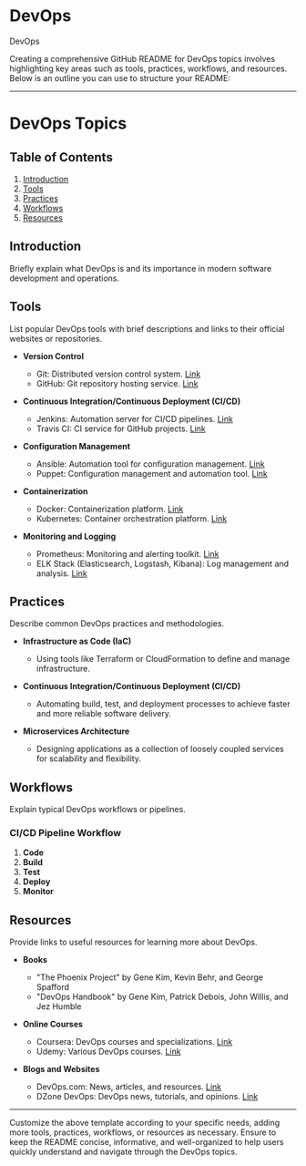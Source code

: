 # DevOps
DevOps

Creating a comprehensive GitHub README for DevOps topics involves highlighting key areas such as tools, practices, workflows, and resources. Below is an outline you can use to structure your README:

---

# DevOps Topics

## Table of Contents
1. [Introduction](#introduction)
2. [Tools](#tools)
3. [Practices](#practices)
4. [Workflows](#workflows)
5. [Resources](#resources)

## Introduction
Briefly explain what DevOps is and its importance in modern software development and operations.

## Tools
List popular DevOps tools with brief descriptions and links to their official websites or repositories.

- **Version Control**
  - Git: Distributed version control system. [Link](https://git-scm.com/)
  - GitHub: Git repository hosting service. [Link](https://github.com/)

- **Continuous Integration/Continuous Deployment (CI/CD)**
  - Jenkins: Automation server for CI/CD pipelines. [Link](https://www.jenkins.io/)
  - Travis CI: CI service for GitHub projects. [Link](https://www.travis-ci.com/)

- **Configuration Management**
  - Ansible: Automation tool for configuration management. [Link](https://www.ansible.com/)
  - Puppet: Configuration management and automation tool. [Link](https://puppet.com/)

- **Containerization**
  - Docker: Containerization platform. [Link](https://www.docker.com/)
  - Kubernetes: Container orchestration platform. [Link](https://kubernetes.io/)

- **Monitoring and Logging**
  - Prometheus: Monitoring and alerting toolkit. [Link](https://prometheus.io/)
  - ELK Stack (Elasticsearch, Logstash, Kibana): Log management and analysis. [Link](https://www.elastic.co/elastic-stack)

## Practices
Describe common DevOps practices and methodologies.

- **Infrastructure as Code (IaC)**
  - Using tools like Terraform or CloudFormation to define and manage infrastructure.

- **Continuous Integration/Continuous Deployment (CI/CD)**
  - Automating build, test, and deployment processes to achieve faster and more reliable software delivery.

- **Microservices Architecture**
  - Designing applications as a collection of loosely coupled services for scalability and flexibility.

## Workflows
Explain typical DevOps workflows or pipelines.

### CI/CD Pipeline Workflow
1. **Code**
2. **Build**
3. **Test**
4. **Deploy**
5. **Monitor**

## Resources
Provide links to useful resources for learning more about DevOps.

- **Books**
  - "The Phoenix Project" by Gene Kim, Kevin Behr, and George Spafford
  - "DevOps Handbook" by Gene Kim, Patrick Debois, John Willis, and Jez Humble

- **Online Courses**
  - Coursera: DevOps courses and specializations. [Link](https://www.coursera.org/specializations/devops)
  - Udemy: Various DevOps courses. [Link](https://www.udemy.com/courses/search/?q=devops)

- **Blogs and Websites**
  - DevOps.com: News, articles, and resources. [Link](https://devops.com/)
  - DZone DevOps: DevOps news, tutorials, and opinions. [Link](https://dzone.com/devops)

---

Customize the above template according to your specific needs, adding more tools, practices, workflows, or resources as necessary. Ensure to keep the README concise, informative, and well-organized to help users quickly understand and navigate through the DevOps topics.
